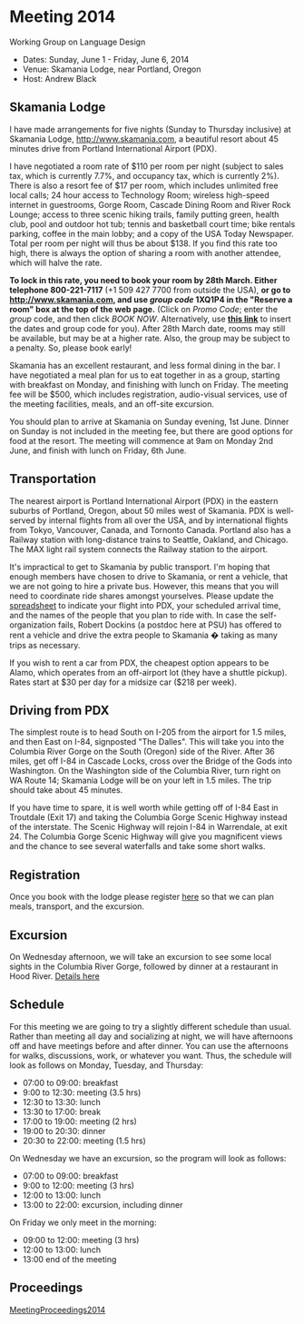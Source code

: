 <div class="twikiTopic">
<h1 class="twikiTopicTitle">Meeting 2014</h1>
<div class="twikiWebTitle">Working Group on Language Design</div>
<p />
<ul>
<li> Dates: Sunday, June 1 - Friday, June 6, 2014
</li>
<li> Venue: Skamania Lodge, near Portland, Oregon
</li>
<li> Host: Andrew Black
</li>
</ul>
<p />
<h2><a name="Skamania_Lodge"> </a> Skamania Lodge </h2>
<p />
I have made arrangements for five nights (Sunday to Thursday inclusive) at Skamania Lodge, <a href="http://www.skamania.com/" target="_top">http://www.skamania.com</a>, a beautiful resort about 45 minutes drive from Portland International Airport (PDX).
<p />
I have negotiated a room rate of $110 per room per night (subject to sales tax, which is currently 7.7%, and occupancy tax, which is currently 2%).  There is also a resort fee of $17 per room,
which includes unlimited free local calls; 24 hour access to Technology Room; wireless high-speed internet in guestrooms, Gorge Room, Cascade Dining Room and River Rock Lounge; access to three scenic hiking trails, family putting green, health club, pool and outdoor hot tub; tennis and basketball court time; bike rentals parking, coffee in the main lobby; and a copy of the USA Today Newspaper.   Total per room per night will thus be about $138.  If you find this rate too high, there is always the option of sharing a room with another attendee, which will halve the rate.
<p />
<strong>To lock in this rate, you need to book your room by 28th March.   Either telephone 800-221-7117</strong> (+1 509 427 7700 from outside the USA), <strong>or go to <a href="http://www.skamania.com/" target="_top">http://www.skamania.com</a>, and use <em>group code</em> 1XQ1P4 in the "Reserve a room" box at the top of the web page.</strong>  (Click on <em>Promo Code</em>; enter the <em>group</em> code, and then click <em>BOOK NOW</em>.  Alternatively, use <strong><a href="http://tinyurl.com/luq7gxo" target="_top">this link</a></strong> to insert the dates and group code for you).  After 28th March date, rooms may still be available, but may be at a higher rate.  Also, the group may be subject to a penalty.  So, please book early!
<p />
Skamania has an excellent restaurant, and less formal dining in the bar.  I have negotiated a meal plan for us to eat together in as a group, starting with breakfast on Monday, and finishing with lunch on Friday.   The meeting fee will be $500, which includes registration, audio-visual services, use of the meeting facilities, meals, and an off-site excursion.
<p />
You should plan to arrive at Skamania on Sunday evening, 1st June.  Dinner on Sunday is not included in the meeting fee, but there are good options for food at the resort.  The meeting will commence at 9am on Monday 2nd June, and finish with lunch on Friday, 6th June.
<p />
<p />
<h2><a name="Transportation"> </a> Transportation </h2>
<p />
The nearest airport is Portland International Airport (PDX) in the eastern suburbs of Portland, Oregon, about 50 miles west of Skamania.  PDX is well-served by internal flights from all over the USA, and by international flights from Tokyo, Vancouver, Canada, and Tornonto Canada.  Portland also has a Railway station with long-distance trains to Seattle, Oakland, and Chicago.  The MAX light rail system connects the Railway station to the airport.
<p />
It's impractical to get to Skamania by public transport.  I'm hoping that enough members have chosen to drive to Skamania, or rent a vehicle, that we are not going to hire a private bus.  However, this means that you will need to coordinate ride shares amongst yourselves.  Please update the <a href="https://docs.google.com/spreadsheet/ccc?key=0AtD9o_HBU0E7dDZERDBTNUIzSjBkU2RWUjZIOGhlUlE&amp;usp=sharing" target="_top">spreadsheet</a> to indicate your flight into PDX, your scheduled arrival time, and the names of the people that you plan to ride with.
In case the self-organization fails, Robert Dockins (a postdoc here at PSU) has offered to rent a vehicle and drive the extra people to Skamania � taking as many trips as necessary.  
<p />
If you wish to rent a car from PDX, the cheapest option appears to be Alamo, which operates from an off-airport lot (they have a shuttle pickup).  Rates start at $30 per day for a midsize car ($218 per week).
<p />
<h2><a name="Driving_from_PDX"> </a> Driving from PDX </h2>
<p />
The simplest route is to head South on I-205 from the airport for 1.5 miles, and then East on I-84, signposted "The Dalles".  This will take you into the Columbia River Gorge on the South (Oregon) side of the River.  After 36 miles, get off I-84 in Cascade Locks, cross over the Bridge of the Gods into Washington.  On the Washington side of the Columbia River, turn right on WA Route 14;
Skamania Lodge will be on your left in 1.5 miles.  The trip should take about 45 minutes.
<p />
If you have time to spare, it is well worth while getting off of I-84 East in Troutdale (Exit 17) and taking the Columbia Gorge Scenic Highway instead of the interstate.  The Scenic Highway will rejoin I-84 in Warrendale, at exit 24.   The Columbia Gorge Scenic Highway will give you magnificent views and the chance to see several waterfalls and take some short walks.
<p />
<h2><a name="Registration"> </a> Registration </h2>
Once you book with the lodge please register <a href="https://docs.google.com/spreadsheet/ccc?key=0AtD9o_HBU0E7dDZERDBTNUIzSjBkU2RWUjZIOGhlUlE&amp;usp=sharing" target="_top">here</a> so that we can plan meals, transport, and the excursion.
<p />
<h2><a name="Excursion"> </a> Excursion </h2>
On Wednesday afternoon, we will take an excursion to see some local sights in the Columbia River Gorge, followed by dinner at a restaurant in Hood River.  <a href="https://www.dropbox.com/s/q3ddsx81o897mft/Excursion.pdf" target="_top">Details here</a>
<p />

<p />
<p />
<h2><a name="Schedule"> </a> Schedule </h2>
<p />
For this meeting we are going to try a slightly different schedule than usual. Rather than meeting all day and socializing at night, we will have afternoons off and have meetings before and after dinner. You can use the afternoons for walks, discussions, work, or whatever you want. Thus, the schedule will look as follows on Monday, Tuesday, and Thursday:
<p />
<ul>
<li> 07:00 to 09:00: breakfast
</li>
<li> 9:00 to 12:30: meeting (3.5 hrs)
</li>
<li> 12:30 to 13:30: lunch
</li>
<li> 13:30 to 17:00: break
</li>
<li> 17:00 to 19:00: meeting (2 hrs)
</li>
<li> 19:00 to 20:30: dinner
</li>
<li> 20:30 to 22:00: meeting (1.5 hrs)
</li>
</ul>
<p />
On Wednesday we have an excursion, so the program will look as follows:
<p />
<ul>
<li> 07:00 to 09:00: breakfast
</li>
<li> 9:00 to 12:00: meeting (3 hrs)
</li>
<li> 12:00 to 13:00: lunch
</li>
<li> 13:00 to 22:00: excursion, including dinner
</li>
</ul>
<p />
On Friday we only meet in the morning:
<p />
<ul>
<li> 09:00 to 12:00: meeting (3 hrs)
</li>
<li> 12:00 to 13:00: lunch
</li>
<li> 13:00 end of the meeting
</li>
</ul>
<p />
<h2><a name="Proceedings"> </a> Proceedings </h2>
<p />
<a class="twikiLink" href="MeetingProceedings2014.html">MeetingProceedings2014</a>
</div>
